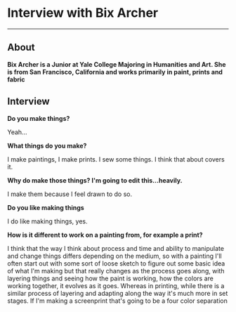 # Interview with Bix Archer
---


## About

**Bix Archer is a Junior at Yale College Majoring in Humanities and Art. She is from San Francisco, California and works primarily in paint, prints and fabric**


## Interview

**Do you make things?**

Yeah...

**What things do you make?**

I make paintings, I make prints. I sew some things. I think that about covers it.

**Why do make those things? I'm going to edit this...heavily.**

I make them because I feel drawn to do so. 

**Do you like making things**

I do like making things, yes.

**How is it different to work on a painting from, for example a print?**

I think that the way I think about process and time and ability to manipulate and change things differs depending on the medium, so with a painting I'll often start out with some sort of loose sketch to figure out some basic idea of what I'm making but that really changes as the process goes along, with layering things and seeing how the paint is working, how the colors are working together, it evolves as it goes. Whereas in printing, while there is a similar process of layering and adapting along the way it's much more in set stages. If I'm making a screenprint that's going to be a four color separation
